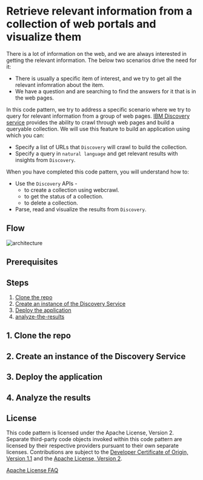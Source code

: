 # Retrieve relevant information from a collection of web portals and visualize them

There is a lot of information on the web, and we are always interested in getting the relevant information. The below two scenarios drive the need for it:
- There is usually a specific item of interest, and we try to get all the relevant infomration about the item. 
- We have a question and are searching to find the answers for it that is in the web pages. 

In this code pattern, we try to address a specific scenario where we try to query for relevant information from a group of web pages. [IBM Discovery service](https://cloud.ibm.com/docs/discovery?topic=discovery-about) provides the ability to crawl through web pages and build a queryable collection. We will use this feature to build an application using which you can:
- Specify a list of URLs that `Discovery` will crawl to build the collection.
- Specify a query in `natural language` and get relevant results with insights from `Discovery`.

When you have completed this code pattern, you will understand how to:
- Use the `Discovery` APIs -
  - to create a collection using webcrawl.
  - to get the status of a collection.
  - to delete a collection.
- Parse, read and visualize the results from `Discovery`.

## Flow

![architecture](doc/source/images/architecture.png)

## Prerequisites

## Steps

1. [Clone the repo](#1-clone-the-repo)
1. [Create an instance of the Discovery Service](#2-create-an-instance-of-the-discovery-service)
1. [Deploy the application](#3-deploy-the-application)
1. [analyze-the-results](#4-analyze-the-results)

## 1. Clone the repo

## 2. Create an instance of the Discovery Service

## 3. Deploy the application

## 4. Analyze the results

## License

This code pattern is licensed under the Apache License, Version 2. Separate third-party code objects invoked within this code pattern are licensed by their respective providers pursuant to their own separate licenses. Contributions are subject to the [Developer Certificate of Origin, Version 1.1](https://developercertificate.org/) and the [Apache License, Version 2](https://www.apache.org/licenses/LICENSE-2.0.txt).

[Apache License FAQ](https://www.apache.org/foundation/license-faq.html#WhatDoesItMEAN)
